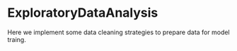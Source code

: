 # ExploratoryDataAnalysis
Here we implement some data cleaning strategies to prepare data for model traing.
